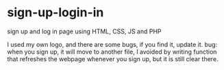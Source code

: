 # sign-up-login-in
sign up and log in page using HTML, CSS, JS and PHP

I used my own logo, and there are some bugs, if you find it, update it.
bug: when you sign up, it will move to another file, I avoided by writing function that refreshes the webpage whenever you sign up, but it is still clear there.
